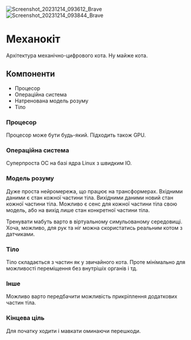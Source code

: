 ![Screenshot_20231214_093612_Brave](https://github.com/mavka-ukr/kitkit/assets/21020331/457cdab3-2d92-4809-a026-4ffe1f98795e)
![Screenshot_20231214_093844_Brave](https://github.com/mavka-ukr/kitkit/assets/21020331/fe498a4a-ab7d-48bf-868b-6f9dd045925c)

# Механокіт

Архітектура механічно-цифрового кота. Ну майже кота.

## Компоненти

- Процесор
- Операційна система
- Натренована модель розуму
- Тіло

### Процесор

Процесор може бути будь-який. Підходить також GPU.

### Операційна система

Суперпроста ОС на базі ядра Linux з швидким IO.

### Модель розуму

Дуже проста нейромережа, що працює на трансформерах.
Вхідними даними є стан кожної частини тіла.
Вихідними даними новий стан кожної частини тіла.
Можливо є сенс для кожної частини тіла свою модель, або на вихід лише стан конкретної частини тіла.

Тренувати мабуть варто в віртуальному симульованому середовищі.
Хоча, можливо, для рук та ніг можна скористатись реальним котом з датчиками.

### Тіло

Тіло складається з частин як у звичайного кота.
Проте мінімально для можливості переміщення без внутрішіх органів і тд.

### Інше

Можливо варто передбачити можливість прикріплення додаткових частин тіла.

### Кінцева ціль

Для початку ходити і мавкати оминаючи перешкоди.
